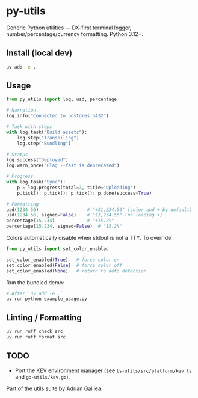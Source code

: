 # py-utils

Generic Python utilities — DX-first terminal logger, number/percentage/currency formatting. Python 3.12+.

## Install (local dev)

```bash
uv add -e .
```

## Usage

```python
from py_utils import log, usd, percentage

# Narration
log.info("Connected to postgres:5432")

# Task with steps
with log.task("Build assets"):
    log.step("Transpiling")
    log.step("Bundling")

# Status
log.success("Deployed")
log.warn_once("Flag --fast is deprecated")

# Progress
with log.task("Sync"):
    p = log.progress(total=3, title="Uploading")
    p.tick(); p.tick(); p.tick(); p.done(success=True)

# Formatting
usd(1234.56)                  # "+$1,234.56" (color and + by default)
usd(1234.56, signed=False)    # "$1,234.56" (no leading +)
percentage(15.234)            # "+15.2%"
percentage(15.234, signed=False)  # "15.2%"
```

Colors automatically disable when stdout is not a TTY. To override:

```python
from py_utils import set_color_enabled

set_color_enabled(True)   # force color on
set_color_enabled(False)  # force color off
set_color_enabled(None)   # return to auto detection
```

Run the bundled demo:

```bash
# After `uv add -e .`
uv run python example_usage.py
```

## Linting / Formatting

```bash
uv run ruff check src
uv run ruff format src
```

## TODO

- Port the KEV environment manager (see `ts-utils/src/platform/kev.ts` and `go-utils/kev.go`).

Part of the utils suite by Adrian Galilea.

